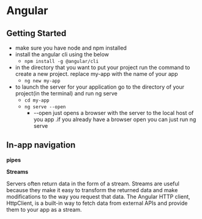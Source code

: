 # Angular

## Getting Started

- make sure you have node and npm installed
- install the angular cli using the below
  - `npm install -g @angular/cli`
- in the directory that you want to put your project run the command to create a new project. replace my-app with the name of your app
  - `ng new my-app`
- to launch the server for your application go to the directory of your project(in the terminal) and run ng serve
  - `cd my-app`
  - `ng serve --open`
    - --open just opens a browser with the server to the local host of you app .if you already have a browser open you can just run ng serve

## In-app navigation

**pipes**

**Streams**

Servers often return data in the form of a stream. Streams are useful because they make it easy to transform the returned data and make modifications to the way you request that data. The Angular HTTP client, HttpClient, is a built-in way to fetch data from external APIs and provide them to your app as a stream.
